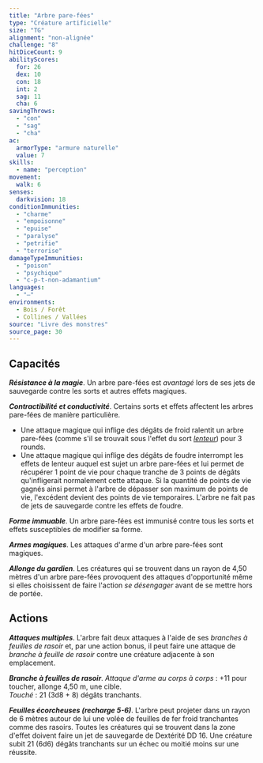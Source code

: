 ```yaml
---
title: "Arbre pare-fées"
type: "Créature artificielle"
size: "TG"
alignment: "non-alignée"
challenge: "8"
hitDiceCount: 9
abilityScores:
  for: 26
  dex: 10
  con: 18
  int: 2
  sag: 11
  cha: 6
savingThrows:
  - "con"
  - "sag"
  - "cha"
ac:
  armorType: "armure naturelle"
  value: 7
skills:
  - name: "perception"
movement:
  walk: 6
senses:
  darkvision: 18
conditionImmunities:
  - "charme"
  - "empoisonne"
  - "epuise"
  - "paralyse"
  - "petrifie"
  - "terrorise"
damageTypeImmunities:
  - "poison"
  - "psychique"
  - "c-p-t-non-adamantium"
languages:
  - "—"
environments:
  - Bois / Forêt
  - Collines / Vallées
source: "Livre des monstres"
source_page: 30
---
```

## Capacités
_**Résistance à la magie**_. Un arbre pare-fées est _avantagé_ lors de ses jets de sauvegarde contre les sorts et autres effets magiques.

_**Contractibilité et conductivité**_. Certains sorts et effets affectent les arbres pare-fées de manière particulière.
* Une attaque magique qui inflige des dégâts de froid ralentit un arbre pare-fées (comme s'il se trouvait sous l'effet du sort [_lenteur_](/grimoire/lenteur/)) pour 3 rounds.
* Une attaque magique qui inflige des dégâts de foudre interrompt les effets de lenteur auquel est sujet un arbre pare-fées et lui permet de récupérer 1 point de vie pour chaque tranche de 3 points de dégâts qu'infligerait normalement cette attaque. Si la quantité de points de vie gagnés ainsi permet à l'arbre de dépasser son maximum de points de vie, l'excédent devient des points de vie temporaires. L'arbre ne fait pas de jets de sauvegarde contre les effets de foudre.

_**Forme immuable**_. Un arbre pare-fées est immunisé contre tous les sorts et effets susceptibles de modifier sa forme.

_**Armes magiques**_. Les attaques d'arme d'un arbre pare-fées sont magiques.

_**Allonge du gardien**_. Les créatures qui se trouvent dans un rayon de 4,50 mètres d'un arbre pare-fées provoquent des attaques d'opportunité même si elles choisissent de faire l'action _se désengager_ avant de se mettre hors de portée.

## Actions
_**Attaques multiples**_. L'arbre fait deux attaques à l'aide de ses _branches à feuilles de rasoir_ et, par une action bonus, il peut faire une attaque de _branche à feuille de rasoir_ contre une créature adjacente à son emplacement.

_**Branche à feuilles de rasoir**_. _Attaque d'arme au corps à corps_ : +11 pour toucher, allonge 4,50 m, une cible.  
_Touché_ : 21 (3d8 + 8) dégâts tranchants.

_**Feuilles écorcheuses (recharge 5-6)**_. L'arbre peut projeter dans un rayon de 6 mètres autour de lui une volée de feuilles de fer froid tranchantes comme des rasoirs. Toutes les créatures qui se trouvent dans la zone d'effet doivent faire un jet de sauvegarde de Dextérité DD 16. Une créature subit 21 (6d6) dégâts tranchants sur un échec ou moitié moins sur une réussite.
